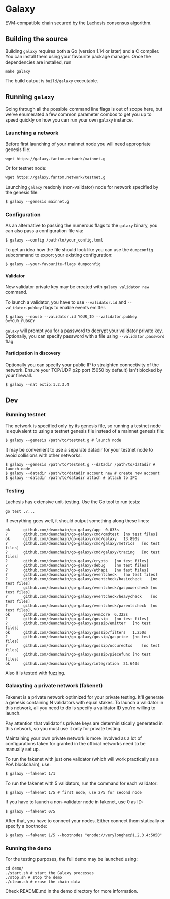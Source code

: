 # Galaxy 

EVM-compatible chain secured by the Lachesis consensus algorithm.

## Building the source

Building `galaxy` requires both a Go (version 1.14 or later) and a C compiler. You can install
them using your favourite package manager. Once the dependencies are installed, run

```shell
make galaxy
```
The build output is ```build/galaxy``` executable.

## Running `galaxy`

Going through all the possible command line flags is out of scope here,
but we've enumerated a few common parameter combos to get you up to speed quickly
on how you can run your own `galaxy` instance.

### Launching a network

Before first launching of your mainnet node you will need appropriate genesis file:

```shell
wget https://galaxy.fantom.network/mainnet.g
```

Or for testnet node:
```shell
wget https://galaxy.fantom.network/testnet.g
```

Launching `galaxy` readonly (non-validator) node for network specified by the genesis file:

```shell
$ galaxy --genesis mainnet.g
```

### Configuration

As an alternative to passing the numerous flags to the `galaxy` binary, you can also pass a
configuration file via:

```shell
$ galaxy --config /path/to/your_config.toml
```

To get an idea how the file should look like you can use the `dumpconfig` subcommand to
export your existing configuration:

```shell
$ galaxy --your-favourite-flags dumpconfig
```

#### Validator

New validator private key may be created with `galaxy validator new` command.

To launch a validator, you have to use `--validator.id` and `--validator.pubkey` flags to enable events emitter.

```shell
$ galaxy --nousb --validator.id YOUR_ID --validator.pubkey 0xYOUR_PUBKEY
```

`galaxy` will prompt you for a password to decrypt your validator private key. Optionally, you can
specify password with a file using `--validator.password` flag.

#### Participation in discovery

Optionally you can specify your public IP to straighten connectivity of the network.
Ensure your TCP/UDP p2p port (5050 by default) isn't blocked by your firewall.

```shell
$ galaxy --nat extip:1.2.3.4
```

## Dev

### Running testnet

The network is specified only by its genesis file, so running a testnet node is equivalent to
using a testnet genesis file instead of a mainnet genesis file:
```shell
$ galaxy --genesis /path/to/testnet.g # launch node
```

It may be convenient to use a separate datadir for your testnet node to avoid collisions with other networks:
```shell
$ galaxy --genesis /path/to/testnet.g --datadir /path/to/datadir # launch node
$ galaxy --datadir /path/to/datadir account new # create new account
$ galaxy --datadir /path/to/datadir attach # attach to IPC
```

### Testing

Lachesis has extensive unit-testing. Use the Go tool to run tests:
```shell
go test ./...
```

If everything goes well, it should output something along these lines:
```
ok  	github.com/deamchain/go-galaxy/app	0.033s
?   	github.com/deamchain/go-galaxy/cmd/cmdtest	[no test files]
ok  	github.com/deamchain/go-galaxy/cmd/galaxy	13.890s
?   	github.com/deamchain/go-galaxy/cmd/galaxy/metrics	[no test files]
?   	github.com/deamchain/go-galaxy/cmd/galaxy/tracing	[no test files]
?   	github.com/deamchain/go-galaxy/crypto	[no test files]
?   	github.com/deamchain/go-galaxy/debug	[no test files]
?   	github.com/deamchain/go-galaxy/ethapi	[no test files]
?   	github.com/deamchain/go-galaxy/eventcheck	[no test files]
?   	github.com/deamchain/go-galaxy/eventcheck/basiccheck	[no test files]
?   	github.com/deamchain/go-galaxy/eventcheck/gaspowercheck	[no test files]
?   	github.com/deamchain/go-galaxy/eventcheck/heavycheck	[no test files]
?   	github.com/deamchain/go-galaxy/eventcheck/parentscheck	[no test files]
ok  	github.com/deamchain/go-galaxy/evmcore	6.322s
?   	github.com/deamchain/go-galaxy/gossip	[no test files]
?   	github.com/deamchain/go-galaxy/gossip/emitter	[no test files]
ok  	github.com/deamchain/go-galaxy/gossip/filters	1.250s
?   	github.com/deamchain/go-galaxy/gossip/gasprice	[no test files]
?   	github.com/deamchain/go-galaxy/gossip/occuredtxs	[no test files]
?   	github.com/deamchain/go-galaxy/gossip/piecefunc	[no test files]
ok  	github.com/deamchain/go-galaxy/integration	21.640s
```

Also it is tested with [fuzzing](./FUZZING.md).


### Galaxyting a private network (fakenet)

Fakenet is a private network optimized for your private testing.
It'll generate a genesis containing N validators with equal stakes.
To launch a validator in this network, all you need to do is specify a validator ID you're willing to launch.

Pay attention that validator's private keys are deterministically generated in this network, so you must use it only for private testing.

Maintaining your own private network is more involved as a lot of configurations taken for
granted in the official networks need to be manually set up.

To run the fakenet with just one validator (which will work practically as a PoA blockchain), use:
```shell
$ galaxy --fakenet 1/1
```

To run the fakenet with 5 validators, run the command for each validator:
```shell
$ galaxy --fakenet 1/5 # first node, use 2/5 for second node
```

If you have to launch a non-validator node in fakenet, use 0 as ID:
```shell
$ galaxy --fakenet 0/5
```

After that, you have to connect your nodes. Either connect them statically or specify a bootnode:
```shell
$ galaxy --fakenet 1/5 --bootnodes "enode://verylonghex@1.2.3.4:5050"
```

### Running the demo

For the testing purposes, the full demo may be launched using:
```shell
cd demo/
./start.sh # start the Galaxy processes
./stop.sh # stop the demo
./clean.sh # erase the chain data
```
Check README.md in the demo directory for more information.
